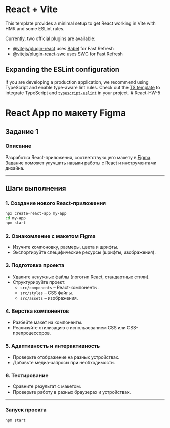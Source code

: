 # React + Vite

This template provides a minimal setup to get React working in Vite with HMR and some ESLint rules.

Currently, two official plugins are available:

- [@vitejs/plugin-react](https://github.com/vitejs/vite-plugin-react/blob/main/packages/plugin-react/README.md) uses [Babel](https://babeljs.io/) for Fast Refresh
- [@vitejs/plugin-react-swc](https://github.com/vitejs/vite-plugin-react-swc) uses [SWC](https://swc.rs/) for Fast Refresh

## Expanding the ESLint configuration

If you are developing a production application, we recommend using TypeScript and enable type-aware lint rules. Check out the [TS template](https://github.com/vitejs/vite/tree/main/packages/create-vite/template-react-ts) to integrate TypeScript and [`typescript-eslint`](https://typescript-eslint.io) in your project.
#   R e a c t - H W - 5 
 
 

# React App по макету Figma

## Задание 1

### Описание
Разработка React-приложения, соответствующего макету в [Figma](https://www.figma.com/design/RGuJf4CM436YyPOhXzLQCW/Untitled?node-id=0-1&p=f&t=keCVYZ1SutprW9yC-0). Задание поможет улучшить навыки работы с React и инструментами дизайна.

---

## Шаги выполнения

### 1. Создание нового React-приложения
```sh
npx create-react-app my-app
cd my-app
npm start
```

### 2. Ознакомление с макетом Figma
- Изучите компоновку, размеры, цвета и шрифты.
- Экспортируйте специфические ресурсы (шрифты, изображения).

### 3. Подготовка проекта
- Удалите ненужные файлы (логотип React, стандартные стили).
- Структурируйте проект:
  - `src/components` – React-компоненты.
  - `src/styles` – CSS файлы.
  - `src/assets` – изображения.

### 4. Верстка компонентов
- Разбейте макет на компоненты.
- Реализуйте стилизацию с использованием CSS или CSS-препроцессоров.

### 5. Адаптивность и интерактивность
- Проверьте отображение на разных устройствах.
- Добавьте медиа-запросы при необходимости.

### 6. Тестирование
- Сравните результат с макетом.
- Проверьте работу в разных браузерах и устройствах.

---

### Запуск проекта
```sh
npm start
